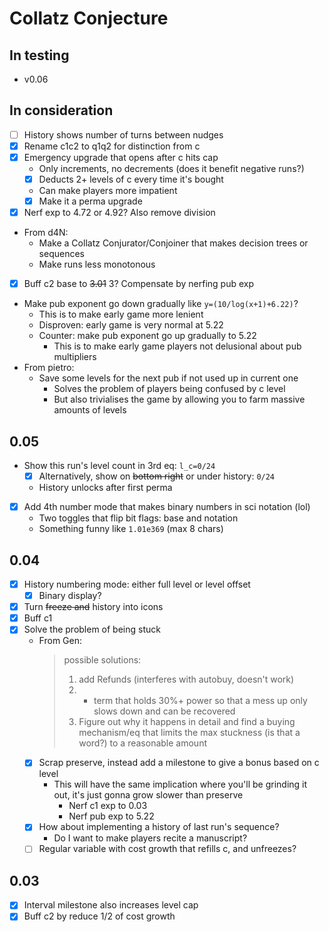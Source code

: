 # Collatz Conjecture

## In testing

- v0.06

## In consideration

- [ ] History shows number of turns between nudges
- [x] Rename c1c2 to q1q2 for distinction from c
- [x] Emergency upgrade that opens after c hits cap
  - Only increments, no decrements (does it benefit negative runs?)
  - [x] Deducts 2+ levels of c every time it's bought
  - Can make players more impatient
  - [x] Make it a perma upgrade
- [x] Nerf exp to 4.72 or 4.92? Also remove division
- From d4N:
  - Make a Collatz Conjurator/Conjoiner that makes decision trees or sequences
  - Make runs less monotonous
- [x] Buff c2 base to ~~3.01~~ 3? Compensate by nerfing pub exp
- Make pub exponent go down gradually like `y=(10/log(x+1)+6.22)`?
  - This is to make early game more lenient
  - Disproven: early game is very normal at 5.22
  - Counter: make pub exponent go up gradually to 5.22
    - This is to make early game players not delusional about pub multipliers
- From pietro:
  - Save some levels for the next pub if not used up in current one
    - Solves the problem of players being confused by c level
    - But also trivialises the game by allowing you to farm massive amounts of
    levels

## 0.05

- Show this run's level count in 3rd eq: `l_c=0/24`
  - [x] Alternatively, show on ~~bottom right~~ or under history: `0/24`
  - History unlocks after first perma
- [x] Add 4th number mode that makes binary numbers in sci notation (lol)
  - Two toggles that flip bit flags: base and notation
  - Something funny like `1.01e369` (max 8 chars)

## 0.04

- [x] History numbering mode: either full level or level offset
  - [x] Binary display?
- [x] Turn ~~freeze and~~ history into icons
- [x] Buff c1
- [x] Solve the problem of being stuck
  - From Gen:
    > possible solutions:
    > 1. add Refunds (interferes with autobuy, doesn't work)
    > 2. + term that holds 30%+ power so that a mess up only slows down and can be recovered
    > 3. Figure out why it happens in detail and find a buying mechanism/eq that limits the max stuckness (is that a word?) to a reasonable amount
  - [x] Scrap preserve, instead add a milestone to give a bonus based on c level
    - This will have the same implication where you'll be grinding it out, it's
    just gonna grow slower than preserve
      - Nerf c1 exp to 0.03
      - Nerf pub exp to 5.22
  - [x] How about implementing a history of last run's sequence?
    - Do I want to make players recite a manuscript?
  - [ ] Regular variable with cost growth that refills c, and unfreezes?

## 0.03

- [x] Interval milestone also increases level cap
- [x] Buff c2 by reduce 1/2 of cost growth
